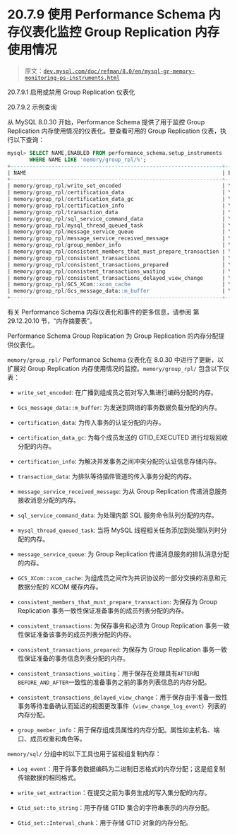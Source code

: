 # 20.7.9 使用 Performance Schema 内存仪表化监控 Group Replication 内存使用情况

> 原文：[`dev.mysql.com/doc/refman/8.0/en/mysql-gr-memory-monitoring-ps-instruments.html`](https://dev.mysql.com/doc/refman/8.0/en/mysql-gr-memory-monitoring-ps-instruments.html)

20.7.9.1 启用或禁用 Group Replication 仪表化

20.7.9.2 示例查询

从 MySQL 8.0.30 开始，Performance Schema 提供了用于监控 Group Replication 内存使用情况的仪表化。要查看可用的 Group Replication 仪表，执行以下查询：

```sql
mysql> SELECT NAME,ENABLED FROM performance_schema.setup_instruments
       WHERE NAME LIKE 'memory/group_rpl/%';
+-------------------------------------------------------------------+---------+
| NAME                                                              | ENABLED |
+-------------------------------------------------------------------+---------+
| memory/group_rpl/write_set_encoded                                | YES     |
| memory/group_rpl/certification_data                               | YES     |
| memory/group_rpl/certification_data_gc                            | YES     |
| memory/group_rpl/certification_info                               | YES     |
| memory/group_rpl/transaction_data                                 | YES     |
| memory/group_rpl/sql_service_command_data                         | YES     |
| memory/group_rpl/mysql_thread_queued_task                         | YES     |
| memory/group_rpl/message_service_queue                            | YES     |
| memory/group_rpl/message_service_received_message                 | YES     |
| memory/group_rpl/group_member_info                                | YES     |
| memory/group_rpl/consistent_members_that_must_prepare_transaction | YES     |
| memory/group_rpl/consistent_transactions                          | YES     |
| memory/group_rpl/consistent_transactions_prepared                 | YES     |
| memory/group_rpl/consistent_transactions_waiting                  | YES     |
| memory/group_rpl/consistent_transactions_delayed_view_change      | YES     |
| memory/group_rpl/GCS_XCom::xcom_cache                             | YES     |
| memory/group_rpl/Gcs_message_data::m_buffer                       | YES     |
+-------------------------------------------------------------------+---------+
```

有关 Performance Schema 内存仪表化和事件的更多信息，请参阅 第 29.12.20.10 节，“内存摘要表”。

Performance Schema Group Replication 为 Group Replication 的内存分配提供仪表化。

`memory/group_rpl/` Performance Schema 仪表化在 8.0.30 中进行了更新，以扩展对 Group Replication 内存使用情况的监控。`memory/group_rpl/` 包含以下仪表：

+   `write_set_encoded`: 在广播到组成员之前对写入集进行编码分配的内存。

+   `Gcs_message_data::m_buffer`: 为发送到网络的事务数据负载分配的内存。

+   `certification_data`: 为传入事务的认证分配的内存。

+   `certification_data_gc`: 为每个成员发送的 GTID_EXECUTED 进行垃圾回收分配的内存。

+   `certification_info`: 为解决并发事务之间冲突分配的认证信息存储内存。

+   `transaction_data`: 为排队等待插件管道的传入事务分配的内存。

+   `message_service_received_message`: 为从 Group Replication 传递消息服务接收消息分配的内存。

+   `sql_service_command_data`: 为处理内部 SQL 服务命令队列分配的内存。

+   `mysql_thread_queued_task`: 当将 MySQL 线程相关任务添加到处理队列时分配的内存。

+   `message_service_queue`: 为 Group Replication 传递消息服务的排队消息分配的内存。

+   `GCS_XCom::xcom_cache`: 为组成员之间作为共识协议的一部分交换的消息和元数据分配的 XCOM 缓存内存。

+   `consistent_members_that_must_prepare_transaction`: 为保存为 Group Replication 事务一致性保证准备事务的成员列表分配的内存。

+   `consistent_transactions`: 为保存事务和必须为 Group Replication 事务一致性保证准备该事务的成员列表分配的内存。

+   `consistent_transactions_prepared`: 为保存为 Group Replication 事务一致性保证准备的事务信息列表分配的内存。

+   `consistent_transactions_waiting`：用于保存在处理具有`AFTER`和`BEFORE_AND_AFTER`一致性的准备事务之前的事务列表信息的内存分配。

+   `consistent_transactions_delayed_view_change`：用于保存由于准备一致性事务等待准备确认而延迟的视图更改事件（`view_change_log_event`）列表的内存分配。

+   `group_member_info`：用于保存组成员属性的内存分配。属性如主机名、端口、成员权重和角色等。

`memory/sql/` 分组中的以下工具也用于监视组复制内存：

+   `Log_event`：用于将事务数据编码为二进制日志格式的内存分配；这是组复制传输数据的相同格式。

+   `write_set_extraction`：在提交之前为事务生成的写入集分配的内存。

+   `Gtid_set::to_string`：用于存储 GTID 集合的字符串表示的内存分配。

+   `Gtid_set::Interval_chunk`：用于存储 GTID 对象的内存分配。
